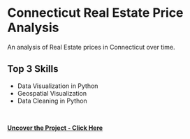 # Connecticut Real Estate Price Analysis
An analysis of Real Estate prices in Connecticut over time. 

## Top 3 Skills

* Data Visualization in Python
* Geospatial Visualization
* Data Cleaning in Python
<br>

**[<i class="fa-solid fa-up-right-from-square"></i> Uncover the Project - Click Here](https://github.com/darinjyoung/Data-Science-Projects/blob/main/Connecticut%20Real%20Estate%20Prices%20Analysis.ipynb)**
